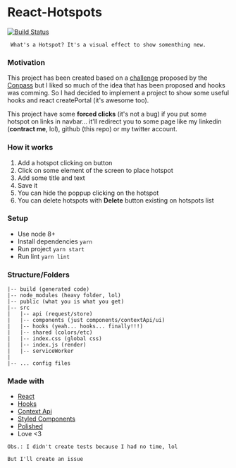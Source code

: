 # React-Hotspots
[![Build Status](https://travis-ci.org/mathvaleriano/react-hotspots.svg?branch=master)](https://travis-ci.org/mathvaleriano/react-hotspots)


` What's a Hotspot? It's a visual effect to show somenthing new.`

### Motivation

This project has been created based on a [challenge](https://github.com/Conpass/challenges/blob/master/Frontend-Challenge.md) proposed by the [Conpass](https://www.conpass.io/) but I liked so much of the idea that has been proposed and hooks was comming. So I had decided to implement a project to show some useful hooks and react createPortal (it's awesome too).

This project have some **forced clicks** (it's not a bug) if you put some hotspot on links in navbar... it'll redirect you to some page like my linkedin (**contract me**, lol), github (this repo) or my twitter account.

### How it works

1. Add a hotspot clicking on button
2. Click on some element of the screen to place hotspot
3. Add some title and text
4. Save it
5. You can hide the poppup clicking on the hotspot
6. You can delete hotspots with **Delete** button existing on hotspots list

### Setup

* Use node 8+
* Install dependencies `yarn`
* Run project `yarn start`
* Run lint `yarn lint`

### Structure/Folders

```
|-- build (generated code)
|-- node_modules (heavy folder, lol)
|-- public (what you is what you get)
|-- src
|   |-- api (request/store)
|   |-- components (just components/contextApi/ui)
|   |-- hooks (yeah... hooks... finally!!!)
|   |-- shared (colors/etc)
|   |-- index.css (global css)
|   |-- index.js (render)
|   |-- serviceWorker
|
|-- ... config files

```

### Made with

* [React](https://reactjs.org/)
* [Hooks](https://reactjs.org/docs/hooks-faq.html)
* [Context Api](https://reactjs.org/docs/context.html)
* [Styled Components](https://www.styled-components.com/)
* [Polished](https://github.com/styled-components/polished)
* Love <3

`Obs.: I didn't create tests because I had no time, lol`

`But I'll create an issue`